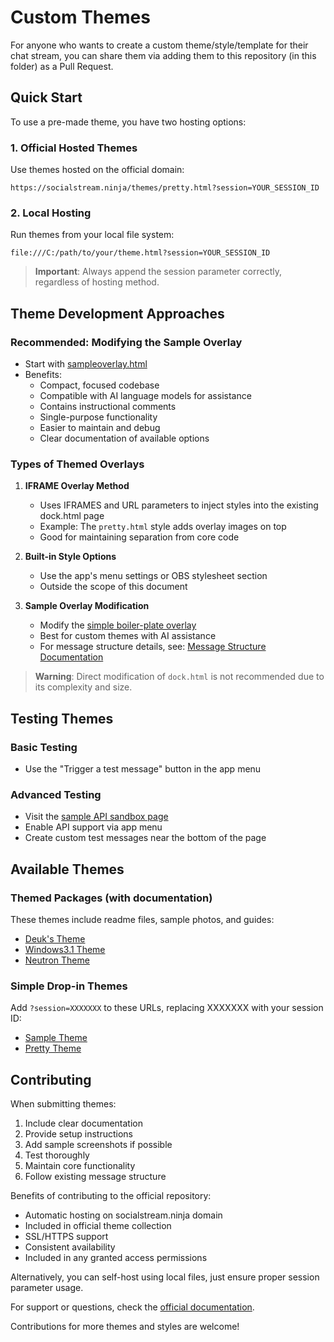 # Custom Themes

For anyone who wants to create a custom theme/style/template for their chat stream, you can share them via adding them to this repository (in this folder) as a Pull Request.

## Quick Start

To use a pre-made theme, you have two hosting options:

### 1. Official Hosted Themes
Use themes hosted on the official domain:
```
https://socialstream.ninja/themes/pretty.html?session=YOUR_SESSION_ID
```

### 2. Local Hosting
Run themes from your local file system:
```
file:///C:/path/to/your/theme.html?session=YOUR_SESSION_ID
```

> **Important**: Always append the session parameter correctly, regardless of hosting method.

## Theme Development Approaches

### Recommended: Modifying the Sample Overlay
- Start with [sampleoverlay.html](https://socialstream.ninja/sampleoverlay.html)
- Benefits:
  - Compact, focused codebase
  - Compatible with AI language models for assistance
  - Contains instructional comments
  - Single-purpose functionality
  - Easier to maintain and debug
  - Clear documentation of available options

### Types of Themed Overlays

1. **IFRAME Overlay Method**
   - Uses IFRAMES and URL parameters to inject styles into the existing dock.html page
   - Example: The `pretty.html` style adds overlay images on top
   - Good for maintaining separation from core code

2. **Built-in Style Options**
   - Use the app's menu settings or OBS stylesheet section
   - Outside the scope of this document

3. **Sample Overlay Modification**
   - Modify the [simple boiler-plate overlay](https://socialstream.ninja/sampleoverlay.html)
   - Best for custom themes with AI assistance
   - For message structure details, see: [Message Structure Documentation](https://socialstream.ninja/landing#message-structure)

> **Warning**: Direct modification of `dock.html` is not recommended due to its complexity and size.

## Testing Themes

### Basic Testing
- Use the "Trigger a test message" button in the app menu

### Advanced Testing
- Visit the [sample API sandbox page](https://socialstream.ninja/sampleapi.html)
- Enable API support via app menu
- Create custom test messages near the bottom of the page

## Available Themes

### Themed Packages (with documentation)
These themes include readme files, sample photos, and guides:

- [Deuk's Theme](https://socialstream.ninja/themes/deuks_overlay)
- [Windows3.1 Theme](https://socialstream.ninja/themes/Windows3.1)
- [Neutron Theme](https://socialstream.ninja/themes/Neutron)

### Simple Drop-in Themes
Add `?session=XXXXXXX` to these URLs, replacing XXXXXXX with your session ID:

- [Sample Theme](https://socialstream.ninja/sampleoverlay.html)
- [Pretty Theme](https://socialstream.ninja/themes/pretty.html)

## Contributing

When submitting themes:
1. Include clear documentation
2. Provide setup instructions
3. Add sample screenshots if possible
4. Test thoroughly
5. Maintain core functionality
6. Follow existing message structure

Benefits of contributing to the official repository:
- Automatic hosting on socialstream.ninja domain
- Included in official theme collection
- SSL/HTTPS support
- Consistent availability
- Included in any granted access permissions

Alternatively, you can self-host using local files, just ensure proper session parameter usage.

For support or questions, check the [official documentation](https://socialstream.ninja/landing).

Contributions for more themes and styles are welcome!
